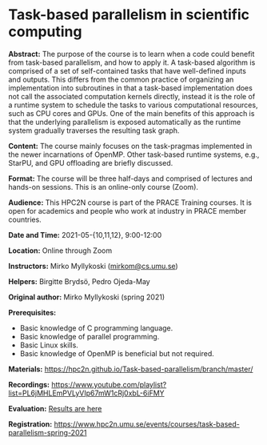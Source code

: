 Task-based parallelism in scientific computing
==============================================

**Abstract:** The purpose of the course is to learn when a code could benefit from task-based parallelism, and how to apply it. A task-based algorithm is comprised of a set of self-contained tasks that have well-defined inputs and outputs. This differs from the common practice of organizing an implementation into subroutines in that a task-based implementation does not call the associated computation kernels directly, instead it is the role of a runtime system to schedule the tasks to various computational resources, such as CPU cores and GPUs. One of the main benefits of this approach is that the underlying parallelism is exposed automatically as the runtime system gradually traverses the resulting task graph.

**Content:** The course mainly focuses on the task-pragmas implemented in the newer incarnations of OpenMP. Other task-based runtime systems, e.g., StarPU, and GPU offloading are briefly discussed.

**Format:** The course will be three half-days and comprised of lectures and hands-on sessions. This is an online-only course (Zoom).

**Audience:** This HPC2N course is part of the PRACE Training courses. It is open for academics and people who work at industry in PRACE member countries.

**Date and Time:** 2021-05-{10,11,12}, 9:00-12:00

**Location:** Online through Zoom

**Instructors:** Mirko Myllykoski (mirkom@cs.umu.se)

**Helpers:** Birgitte Brydsö, Pedro Ojeda-May

**Original author:** Mirko Myllykoski (spring 2021)

**Prerequisites:**

 - Basic knowledge of C programming language.
 - Basic knowledge of parallel programming.
 - Basic Linux skills.
 - Basic knowledge of OpenMP is beneficial but not required.

**Materials:** https://hpc2n.github.io/Task-based-parallelism/branch/master/

**Recordings:** https://www.youtube.com/playlist?list=PL6jMHLEmPVLyVIp67mW1cRj0xbL-6iFMY

**Evaluation:** [Results are here](https://github.com/hpc2n/Task-based-parallelism/blob/ebdd57e43fd74b8a0d04d9ff9d6bbebd049f761f/Evaluation-Task-based-parallelism-in-scientific-computing.pdf)

**Registration:** https://www.hpc2n.umu.se/events/courses/task-based-parallelism-spring-2021
